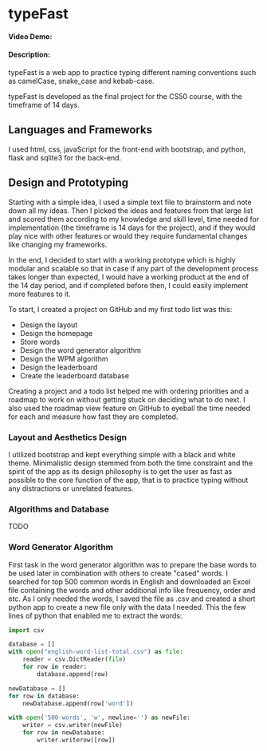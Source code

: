 # typeFast
#### Video Demo:  <URL HERE>
#### Description:

typeFast is a web app to practice typing different naming conventions such as camelCase, snake_case and kebab-case.

typeFast is developed as the final project for the CS50 course, with the timeframe of 14 days.

## Languages and Frameworks

I used html, css, javaScript for the front-end with bootstrap, and python, flask and sqlite3 for the back-end.

## Design and Prototyping

Starting with a simple idea, I used a simple text file to brainstorm and note down all my ideas.
Then I picked the ideas and features from that large list and scored them according to my knowledge and skill level,
time needed for implementation (the timeframe is 14 days for the project), and if they would play nice with other features 
or would they require fundamental changes like changing my frameworks. 

In the end, I decided to start with a working prototype which is highly modular and scalable so that in case if any part of the development
process takes longer than expected, I would have a working product at the end of the 14 day period, and if completed before then,
I could easily implement more features to it.

To start, I created a project on GitHub and my first todo list was this:

-	Design the layout
-   Design the homepage
-	Store words
-	Design the word generator algorithm
-	Design the WPM algorithm
-	Design the leaderboard
-	Create the leaderboard database

Creating a project and a todo list helped me with ordering priorities and a roadmap to work on without getting stuck on deciding what to do next.
I also used the roadmap view feature on GitHub to eyeball the time needed for each and measure how fast they are completed.

### Layout and Aesthetics Design

I utilized bootstrap and kept everything simple with a black and white theme. Minimalistic design stemmed from both the time constraint 
and the spirit of the app as its design philosophy is to get the user as fast as possible to the core function of the app, that is to practice 
typing without any distractions or unrelated features.

### Algorithms and Database

TODO

### Word Generator Algorithm

First task in the word generator algorithm was to prepare the base words to be used later in combination with others to create "cased" words.
I searched for top 500 common words in English and downloaded an Excel file containing the words and other additional info like frequency, order and etc. As I only needed the words, I saved the file as .csv and created a short python app to create a new file only with the data I needed. This the few lines of python that enabled me to extract the words:
```python
import csv

database = []
with open("english-word-list-total.csv") as file:
    reader = csv.DictReader(file)
    for row in reader:
        database.append(row)

newDatabase = []
for row in database:
    newDatabase.append(row['word'])

with open('500-words', 'w', newline='') as newFile:
    writer = csv.writer(newFile)
    for row in newDatabase:
        writer.writerow([row])

```